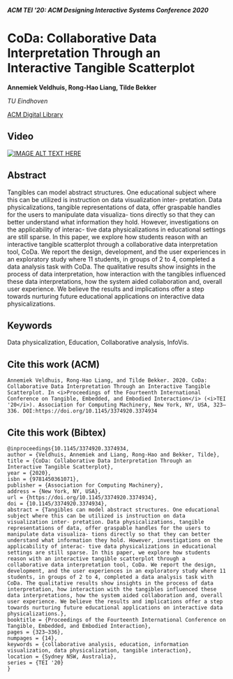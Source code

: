 
___ACM TEI '20: ACM Designing Interactive Systems Conference 2020___

# CoDa: Collaborative Data Interpretation Through an Interactive Tangible Scatterplot
__Annemiek Veldhuis, Rong-Hao Liang, Tilde Bekker__

_TU Eindhoven_

[ACM Digital Library](https://dl.acm.org/doi/abs/10.1145/3374920.3374934)

## Video
[![IMAGE ALT TEXT HERE](https://img.youtube.com/vi/0PKsX-YjLng/0.jpg)](https://www.youtube.com/watch?v=0PKsX-YjLng)

## Abstract
Tangibles can model abstract structures. One educational subject where this can be utilized is instruction on data visualization inter- pretation. Data physicalizations, tangible representations of data, offer graspable handles for the users to manipulate data visualiza- tions directly so that they can better understand what information they hold. However, investigations on the applicability of interac- tive data physicalizations in educational settings are still sparse. In this paper, we explore how students reason with an interactive tangible scatterplot through a collaborative data interpretation tool, CoDa. We report the design, development, and the user experiences in an exploratory study where 11 students, in groups of 2 to 4, completed a data analysis task with CoDa. The qualitative results show insights in the process of data interpretation, how interaction with the tangibles influenced these data interpretations, how the system aided collaboration and, overall user experience. We believe the results and implications offer a step towards nurturing future educational applications on interactive data physicalizations.

## Keywords
Data physicalization, Education, Collaborative analysis, InfoVis.

## Cite this work (ACM)
```
Annemiek Veldhuis, Rong-Hao Liang, and Tilde Bekker. 2020. CoDa: Collaborative Data Interpretation Through an Interactive Tangible Scatterplot. In <i>Proceedings of the Fourteenth International Conference on Tangible, Embedded, and Embodied Interaction</i> (<i>TEI '20</i>). Association for Computing Machinery, New York, NY, USA, 323–336. DOI:https://doi.org/10.1145/3374920.3374934
```

## Cite this work (Bibtex)
```
@inproceedings{10.1145/3374920.3374934,
author = {Veldhuis, Annemiek and Liang, Rong-Hao and Bekker, Tilde},
title = {CoDa: Collaborative Data Interpretation Through an Interactive Tangible Scatterplot},
year = {2020},
isbn = {9781450361071},
publisher = {Association for Computing Machinery},
address = {New York, NY, USA},
url = {https://doi.org/10.1145/3374920.3374934},
doi = {10.1145/3374920.3374934},
abstract = {Tangibles can model abstract structures. One educational subject where this can be utilized is instruction on data visualization inter- pretation. Data physicalizations, tangible representations of data, offer graspable handles for the users to manipulate data visualiza- tions directly so that they can better understand what information they hold. However, investigations on the applicability of interac- tive data physicalizations in educational settings are still sparse. In this paper, we explore how students reason with an interactive tangible scatterplot through a collaborative data interpretation tool, CoDa. We report the design, development, and the user experiences in an exploratory study where 11 students, in groups of 2 to 4, completed a data analysis task with CoDa. The qualitative results show insights in the process of data interpretation, how interaction with the tangibles influenced these data interpretations, how the system aided collaboration and, overall user experience. We believe the results and implications offer a step towards nurturing future educational applications on interactive data physicalizations.},
booktitle = {Proceedings of the Fourteenth International Conference on Tangible, Embedded, and Embodied Interaction},
pages = {323–336},
numpages = {14},
keywords = {collaborative analysis, education, information visualization, data physicalization, tangible interaction},
location = {Sydney NSW, Australia},
series = {TEI '20}
}
```